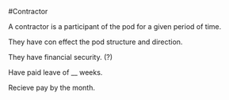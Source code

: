 #Contractor

A contractor is a participant of the pod for a given period of time.

They have con effect the pod structure and direction.

They have financial security. (?)

Have paid leave of __ weeks.

Recieve pay by the month.